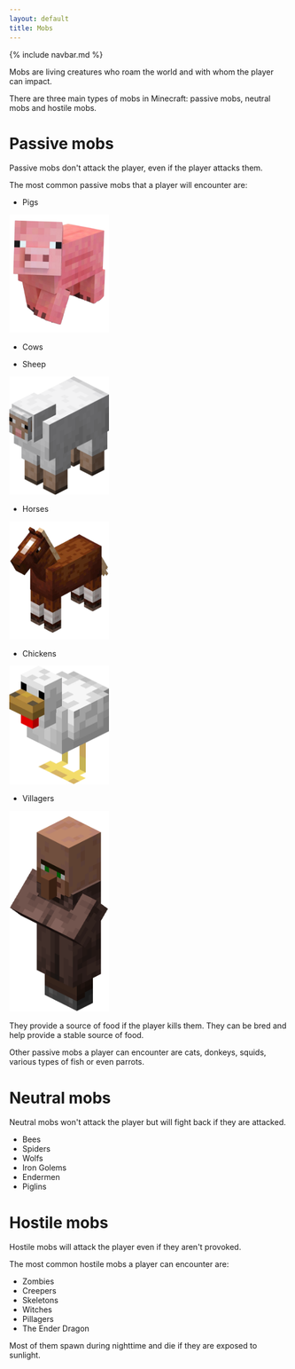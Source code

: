```yaml
---
layout: default
title: Mobs
---
```

{% include navbar.md %}

Mobs are living creatures who roam the world and with whom the player can impact.

There are three main types of mobs in Minecraft: passive mobs, neutral mobs and hostile mobs.

# Passive mobs
Passive mobs don't attack the player, even if the player attacks them.

The most common passive mobs that a player will encounter are:

- Pigs
<p align="left">
  <img src="./img/pig.png" width="180" height="213">
</p>

- Cows


- Sheep
<p align="left">
  <img src="./img/sheep.png" width="180" height="213">
</p>

- Horses
<p align="left">
  <img src="./img/horse.png" width="180" height="213">
</p>

- Chickens
<p align="left">
  <img src="./img/chicken.png" width="180" height="213">
</p>

- Villagers
<p align="left">
  <img src="./img/villager.png" width="180" height="362">
</p>


They provide a source of food if the player kills them. They can be bred and help provide a stable source of food.

Other passive mobs a player can encounter are cats, donkeys, squids, various types of fish or even parrots.

# Neutral mobs
Neutral mobs won't attack the player but will fight back if they are attacked.

- Bees
- Spiders
- Wolfs
- Iron Golems
- Endermen
- Piglins

# Hostile mobs
Hostile mobs will attack the player even if they aren't provoked.

The most common hostile mobs a player can encounter are:

- Zombies
- Creepers
- Skeletons
- Witches
- Pillagers
- The Ender Dragon

Most of them spawn during nighttime and die if they are exposed to sunlight.
